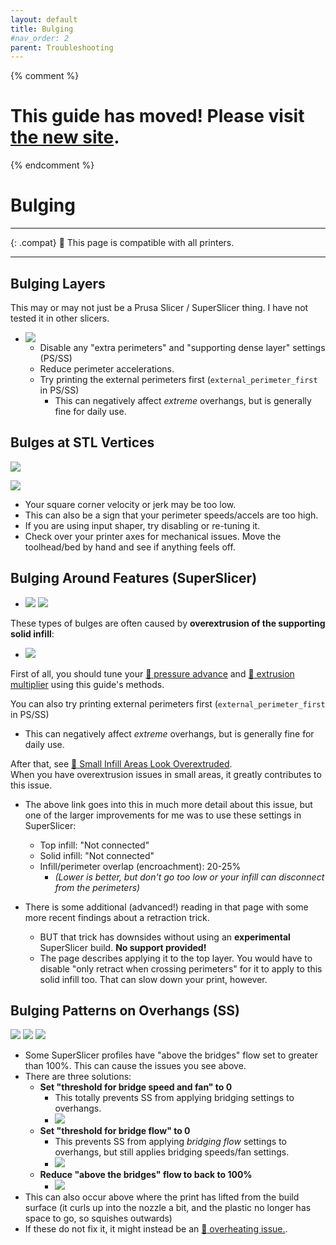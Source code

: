 ```yaml
---
layout: default
title: Bulging
#nav_order: 2
parent: Troubleshooting
---
```

{% comment %} 
# This guide has moved! Please visit [the new site](https://ellis3dp.com/Print-Tuning-Guide/).
{% endcomment %}
# Bulging
---

{: .compat}
:dizzy: This page is compatible with all printers.

---
## Bulging Layers

This may or may not just be a Prusa Slicer / SuperSlicer thing. I have not tested it in other slicers. 

- ![](./images/bulging/Bulging2.png) 
    - Disable any "extra perimeters" and "supporting dense layer" settings (PS/SS)
    - Reduce perimeter accelerations.
    - Try printing the external perimeters first (`external_perimeter_first` in PS/SS)
        - This can negatively affect *extreme* overhangs, but is generally fine for daily use.

## Bulges at STL Vertices
![](./images/bulging/Vertex-Bulges.png)

![](./images/bulging/Vertex-Bulges-2.png) 
- Your square corner velocity or jerk may be too low.
- This can also be a sign that your perimeter speeds/accels are too high.
- If you are using input shaper, try disabling or re-tuning it.
- Check over your printer axes for mechanical issues. Move the toolhead/bed by hand and see if anything feels off.

## Bulging Around Features (SuperSlicer)
- ![](./images/bulging/feature_bulging.png) ![](./images/bulging/feature-bulging-2.png) 

These types of bulges are often caused by **overextrusion of the supporting solid infill**:

- ![](./images/bulging/feature_bulging-fill.png) 

First of all, you should tune your [:page_facing_up: pressure advance](../pressure_linear_advance/introduction.md) and [:page_facing_up: extrusion multiplier](../extrusion_multiplier.md) using this guide's methods.

You can also try printing external perimeters first (`external_perimeter_first` in PS/SS)
- This can negatively affect *extreme* overhangs, but is generally fine for daily use.

After that, see [:page_facing_up: Small Infill Areas Look Overextruded](../troubleshooting/small_infill_areas_overextruded.md).\
When you have overextrusion issues in small areas, it greatly contributes to this issue.
- The above link goes into this in much more detail about this issue, but one of the larger improvements for me was to use these settings in SuperSlicer:
    - Top infill: "Not connected"
    - Solid infill: "Not connected"
    - Infill/perimeter overlap (encroachment): 20-25%
        - *(Lower is better, but don't go too low or your infill can disconnect from the perimeters)*

- There is some additional (advanced!) reading in that page with some more recent findings about a retraction trick. 
    - BUT that trick has downsides without using an **experimental** SuperSlicer build. **No support provided!**
    - The page describes applying it to the top layer. You would have to disable "only retract when crossing perimeters" for it to apply to this solid infill too. That can slow down your print, however.
## Bulging Patterns on Overhangs (SS)
![](./images/bulging/AboveBridgeFlow-1.png)
![](./images/bulging/AboveBridgeFlow-2.png)
![](./images/bulging/AboveBridgeFlow-3.png)

- Some SuperSlicer profiles have "above the bridges" flow set to greater than 100%. This can cause the issues you see above. 
- There are three solutions:
    - **Set "threshold for bridge speed and fan" to 0**
        - This totally prevents SS from applying bridging settings to overhangs.
        - ![](./images/bulging/AboveBridgeFlow-DisableOverhang.png)
    - **Set "threshold for bridge flow" to 0**
        - This prevents SS from applying *bridging flow* settings to overhangs, but still applies bridging speeds/fan settings.
        - ![](./images/bulging/AboveBridgeFlow-DisableOverhangFlow.png)
    - **Reduce "above the bridges" flow to back to 100%**
        - ![](./images/bulging/AboveBridgeFlow-Reset.png)
- This can also occur above where the print has lifted from the build surface (it curls up into the nozzle a bit, and the plastic no longer has space to go, so squishes outwards)
- If these do not fix it, it might instead be an [:page_facing_up: overheating issue.](../cooling_and_layer_times.md).